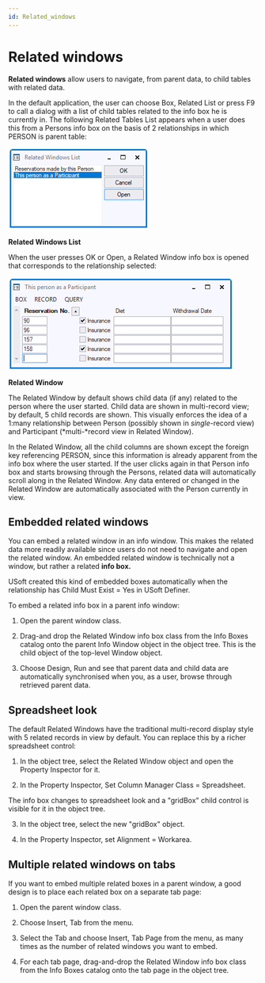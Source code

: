 ```yaml
---
id: Related_windows
---
```


# Related windows

**Related windows** allow users to navigate, from parent data, to child tables with related data.

In the default application, the user can choose Box, Related List or press F9 to call a dialog with a list of child tables related to the info box he is currently in. The following Related Tables List appears when a user does this from a Persons info box on the basis of 2 relationships in which PERSON is parent table:

![](./assets/b49b3b03-9a8c-4c48-8778-c0a9e4f2fe9f.png)

**Related Windows List**

When the user presses OK or Open, a Related Window info box is opened that corresponds to the relationship selected:

![](./assets/592d9ae9-b1c6-4e96-ac7d-a7547263109e.png)

**Related Window**

The Related Window by default shows child data (if any) related to the person where the user started. Child data are shown in multi-record view; by default, 5 child records are shown. This visually enforces the idea of a 1:many relationship between Person (possibly shown in *single*-record view) and Participant (*multi-*record view in Related Window).

In the Related Window, all the child columns are shown except the foreign key referencing PERSON, since this information is already apparent from the info box where the user started. If the user clicks again in that Person info box and starts browsing through the Persons, related data will automatically scroll along in the Related Window. Any data entered or changed in the Related Window are automatically associated with the Person currently in view.

## Embedded related windows

You can embed a related window in an info window. This makes the related data more readily available since users do not need to navigate and open the related window. An embedded related window is technically not a window, but rather a related **info box.**

USoft created this kind of embedded boxes automatically when the relationship has Child Must Exist = Yes in USoft Definer.

To embed a related info box in a parent info window:

1. Open the parent window class.

2. Drag-and drop the Related Window info box class from the Info Boxes catalog onto the parent Info Window object in the object tree. This is the child object of the top-level Window object.

3. Choose Design, Run and see that parent data and child data are automatically synchronised when you, as a user, browse through retrieved parent data.

## Spreadsheet look

The default Related Windows have the traditional multi-record display style with 5 related records in view by default. You can replace this by a richer spreadsheet control:

1. In the object tree, select the Related Window object and open the Property Inspector for it.

2. In the Property Inspector, Set Column Manager Class = Spreadsheet.

The info box changes to spreadsheet look and a "gridBox" child control is visible for it in the object tree.

3. In the object tree, select the new "gridBox" object.

4. In the Property Inspector, set Alignment = Workarea.

## Multiple related windows on tabs

If you want to embed multiple related boxes in a parent window, a good design is to place each related box on a separate tab page:

1. Open the parent window class.

2. Choose Insert, Tab from the menu.

3. Select the Tab and choose Insert, Tab Page from the menu, as many times as the number of related windows you want to embed.

4. For each tab page, drag-and-drop the Related Window info box class from the Info Boxes catalog onto the tab page in the object tree.